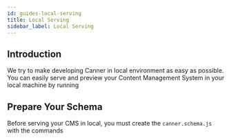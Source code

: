 ```yaml
---
id: guides-local-serving
title: Local Serving
sidebar_label: Local Serving
---
```


## Introduction

We try to make developing Canner in local environment as easy as possible. You can easily serve and preview your Content Management System in your local machine by running


## Prepare Your Schema

Before serving your CMS in local, you must create the `canner.schema.js` with the commands 